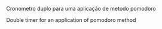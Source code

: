 Cronometro duplo para uma aplicação de metodo pomodoro

Double timer for an application of pomodoro method
